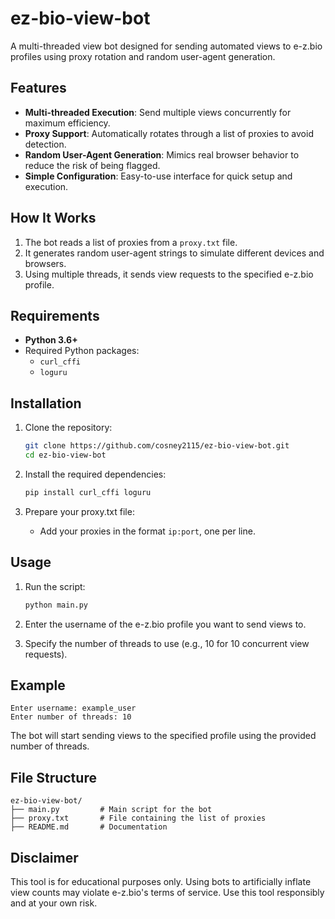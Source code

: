 # ez-bio-view-bot

A multi-threaded view bot designed for sending automated views to e-z.bio profiles using proxy rotation and random user-agent generation.

## Features

- **Multi-threaded Execution**: Send multiple views concurrently for maximum efficiency.
- **Proxy Support**: Automatically rotates through a list of proxies to avoid detection.
- **Random User-Agent Generation**: Mimics real browser behavior to reduce the risk of being flagged.
- **Simple Configuration**: Easy-to-use interface for quick setup and execution.

## How It Works

1. The bot reads a list of proxies from a `proxy.txt` file.
2. It generates random user-agent strings to simulate different devices and browsers.
3. Using multiple threads, it sends view requests to the specified e-z.bio profile.

## Requirements

- **Python 3.6+**
- Required Python packages:
  - `curl_cffi`
  - `loguru`

## Installation

1. Clone the repository:

   ```bash
   git clone https://github.com/cosney2115/ez-bio-view-bot.git
   cd ez-bio-view-bot
   ```

2. Install the required dependencies:

   ```bash
   pip install curl_cffi loguru
   ```

3. Prepare your proxy.txt file:
   - Add your proxies in the format `ip:port`, one per line.

## Usage

1. Run the script:

   ```bash
   python main.py
   ```

2. Enter the username of the e-z.bio profile you want to send views to.

3. Specify the number of threads to use (e.g., 10 for 10 concurrent view requests).

## Example

```plaintext
Enter username: example_user
Enter number of threads: 10
```

The bot will start sending views to the specified profile using the provided number of threads.

## File Structure

```
ez-bio-view-bot/
├── main.py         # Main script for the bot
├── proxy.txt       # File containing the list of proxies
├── README.md       # Documentation
```

## Disclaimer

This tool is for educational purposes only. Using bots to artificially inflate view counts may violate e-z.bio's terms of service. Use this tool responsibly and at your own risk.

```

```

